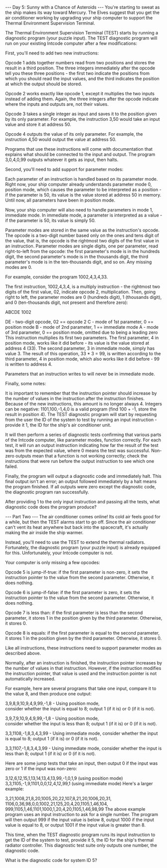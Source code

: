 
--- Day 5: Sunny with a Chance of Asteroids ---
You're starting to sweat as the ship makes its way toward Mercury. The Elves 
suggest that you get the air conditioner working by upgrading your ship computer to 
support the Thermal Environment Supervision Terminal.

The Thermal Environment Supervision Terminal (TEST) starts by running a diagnostic 
program (your puzzle input). The TEST diagnostic program will run on your existing
Intcode computer after a few modifications:

First, you'll need to add two new instructions:

Opcode 1 adds together numbers read from two positions and stores the result in a 
third position. The three integers immediately after the opcode tell you these three 
positions - the first two indicate the positions from which you should read the input 
values, and the third indicates the position at which the output should be stored.

Opcode 2 works exactly like opcode 1, except it multiplies the two inputs instead of 
adding them. Again, the three integers after the opcode indicate where the inputs and 
outputs are, not their values.

Opcode 3 takes a single integer as input and saves it to the position given by its 
only parameter. For example, the instruction 3,50 would take an input value and 
store it at address 50.

Opcode 4 outputs the value of its only parameter. For example, the instruction 4,50 
would output the value at address 50.

Programs that use these instructions will come with documentation that 
explains what should be connected to the input and output. The program 3,0,4,0,99 
outputs whatever it gets as input, then halts.

Second, you'll need to add support for parameter modes:

Each parameter of an instruction is handled based on its parameter mode. Right now, 
your ship computer already understands parameter mode 0, position mode, which 
causes the parameter to be interpreted as a position - if the parameter is 50, its value
is the value stored at address 50 in memory. Until now, all parameters have been in 
position mode.

Now, your ship computer will also need to handle parameters in mode 1, immediate 
mode. In immediate mode, a parameter is interpreted as a value - if the parameter is 50,
its value is simply 50.

Parameter modes are stored in the same value as the instruction's opcode. The opcode 
is a two-digit number based only on the ones and tens digit of the value, that is, the 
opcode is the rightmost two digits of the first value in an instruction. Parameter 
modes are single digits, one per parameter, read right-to-left from the opcode: the 
first parameter's mode is in the hundreds digit, the second parameter's mode is in the 
thousands digit, the third parameter's mode is in the ten-thousands digit, and so on. Any 
missing modes are 0.

For example, consider the program 1002,4,3,4,33.

The first instruction, 1002,4,3,4, is a multiply instruction - the rightmost two digits of 
the first value, 02, indicate opcode 2, multiplication. Then, going right to left, the 
parameter modes are 0 (hundreds digit), 1 (thousands digit), and 0 (ten-thousands digit, 
not present and therefore zero):

ABCDE
 1002

DE - two-digit opcode,      02 == opcode 2
 C - mode of 1st parameter,  0 == position mode
 B - mode of 2nd parameter,  1 == immediate mode
 A - mode of 3rd parameter,  0 == position mode,
                                  omitted due to being a leading zero
This instruction multiplies its first two parameters. The first parameter, 4 in position 
mode, works like it did before - its value is the value stored at address 4 (33). The 
second parameter, 3 in immediate mode, simply has value 3. The result of this 
operation, 33 * 3 = 99, is written according to the third parameter, 4 in position mode, 
which also works like it did before - 99 is written to address 4.

Parameters that an instruction writes to will never be in immediate mode.

Finally, some notes:

It is important to remember that the instruction pointer should increase by the number 
of values in the instruction after the instruction finishes. Because of the new instructions,
this amount is no longer always 4.
Integers can be negative: 1101,100,-1,4,0 is a valid program (find 100 + -1, store the 
result in position 4).
The TEST diagnostic program will start by requesting from the user the ID of the system 
to test by running an input instruction - provide it 1, the ID for the ship's air conditioner 
unit.

It will then perform a series of diagnostic tests confirming that various parts of the
Intcode computer, like parameter modes, function correctly. For each test, it will run 
an output instruction indicating how far the result of the test was from the expected 
value, where 0 means the test was successful. Non-zero outputs mean that a function 
is not working correctly; check the instructions that were run before the output 
instruction to see which one failed.

Finally, the program will output a diagnostic code and immediately halt. This final 
output isn't an error; an output followed immediately by a halt means the program 
finished. If all outputs were zero except the diagnostic code, the diagnostic program 
ran successfully.

After providing 1 to the only input instruction and passing all the tests, what diagnostic 
code does the program produce?

--- Part Two ---
The air conditioner comes online! Its cold air feels good for a while, but then the 
TEST alarms start to go off. Since the air conditioner can't vent its heat anywhere 
but back into the spacecraft, it's actually making the air inside the ship warmer.

Instead, you'll need to use the TEST to extend the thermal radiators. Fortunately, the 
diagnostic program (your puzzle input) is already equipped for this. Unfortunately, 
your Intcode computer is not.

Your computer is only missing a few opcodes:

Opcode 5 is jump-if-true: if the first parameter is non-zero, it sets the instruction 
pointer to the value from the second parameter. Otherwise, it does nothing.

Opcode 6 is jump-if-false: if the first parameter is zero, it sets the instruction pointer 
to the value from the second parameter. Otherwise, it does nothing.

Opcode 7 is less than: if the first parameter is less than the second parameter, it 
stores 1 in the position given by the third parameter. Otherwise, it stores 0.

Opcode 8 is equals: if the first parameter is equal to the second parameter, it 
stores 1 in the position given by the third parameter. Otherwise, it stores 0.

Like all instructions, these instructions need to support parameter modes as 
described above.

Normally, after an instruction is finished, the instruction pointer increases by
the number of values in that instruction. However, if the instruction modifies 
the instruction pointer, that value is used and the instruction pointer is not 
automatically increased.

For example, here are several programs that take one input, compare it to the 
value 8, and then produce one output:

3,9,8,9,10,9,4,9,99,-1,8 - Using position mode,    
                                         consider whether the input is equal to 8; 
                                         output 1 (if it is) or 0 (if it is not).
                                         
3,9,7,9,10,9,4,9,99,-1,8 - Using position mode,    
                                         consider whether the input is less than 8; 
                                         output 1 (if it is) or 0 (if it is not).
                                         
3,3,1108,-1,8,3,4,3,99  - Using immediate mode, 
                                        consider whether the input is equal to 8; 
                                        output 1 (if it is) or 0 (if it is not).
                                        
3,3,1107,-1,8,3,4,3,99  - Using immediate mode, 
                                        consider whether the input is less than 8; 
                                        output 1 (if it is) or 0 (if it is not).
                                        
Here are some jump tests that take an input, then output 0 if the input was zero or 1
if the input was non-zero:

3,12,6,12,15,1,13,14,13,4,13,99,-1,0,1,9 (using position mode)
3,3,1105,-1,9,1101,0,0,12,4,12,99,1 (using immediate mode)
Here's a larger example:

3,21,1008,21,8,20,1005,20,22,107,8,21,20,1006,20,31,
1106,0,36,98,0,0,1002,21,125,20,4,20,1105,1,46,104,
999,1105,1,46,1101,1000,1,20,4,20,1105,1,46,98,99
The above example program uses an input instruction to ask for a single number. 
The program will then output 999 if the input value is below 8, output 1000 if the 
input value is equal to 8, or output 1001 if the input value is greater than 8.

This time, when the TEST diagnostic program runs its input instruction to 
get the ID of the system to test, provide it 5, the ID for the ship's thermal radiator 
controller. This diagnostic test suite only outputs one number, the diagnostic code.

What is the diagnostic code for system ID 5?
